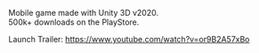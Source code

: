 Mobile game made with Unity 3D v2020. <br>
500k+ downloads on the PlayStore.

Launch Trailer: https://www.youtube.com/watch?v=or9B2A57xBo
